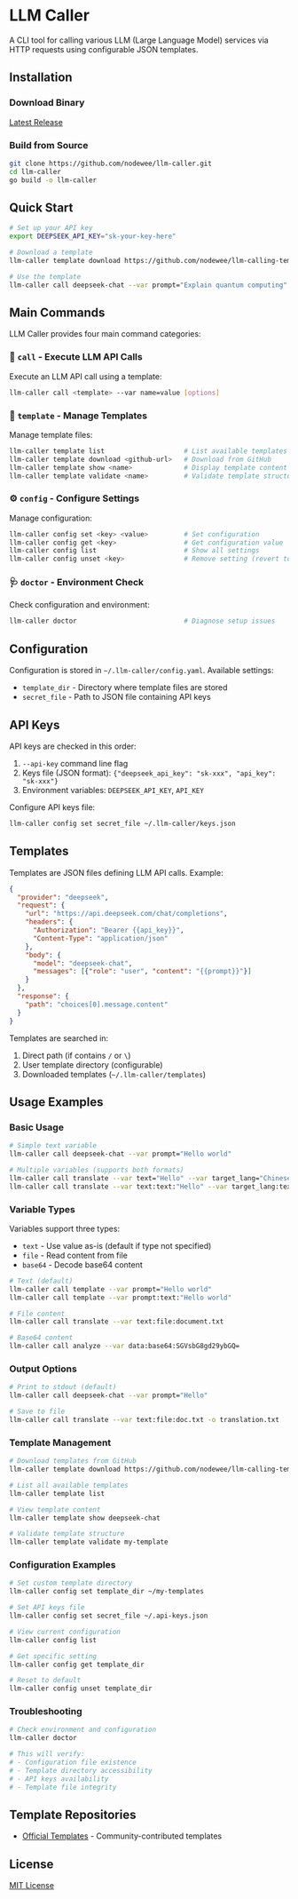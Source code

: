 # LLM Caller

A CLI tool for calling various LLM (Large Language Model) services via HTTP requests using configurable JSON templates.

## Installation

### Download Binary

[Latest Release](https://github.com/nodewee/llm-caller/releases/latest)

### Build from Source
```bash
git clone https://github.com/nodewee/llm-caller.git
cd llm-caller
go build -o llm-caller
```

## Quick Start

```bash
# Set up your API key
export DEEPSEEK_API_KEY="sk-your-key-here"

# Download a template
llm-caller template download https://github.com/nodewee/llm-calling-templates/blob/main/deepseek-chat.json

# Use the template
llm-caller call deepseek-chat --var prompt="Explain quantum computing"
```

## Main Commands

LLM Caller provides four main command categories:

### 🔧 `call` - Execute LLM API Calls
Execute an LLM API call using a template:
```bash
llm-caller call <template> --var name=value [options]
```

### 📝 `template` - Manage Templates  
Manage template files:
```bash
llm-caller template list                    # List available templates
llm-caller template download <github-url>   # Download from GitHub
llm-caller template show <name>             # Display template content
llm-caller template validate <name>         # Validate template structure
```

### ⚙️ `config` - Configure Settings
Manage configuration:
```bash
llm-caller config set <key> <value>         # Set configuration
llm-caller config get <key>                 # Get configuration value
llm-caller config list                      # Show all settings
llm-caller config unset <key>               # Remove setting (revert to default)
```

### 🩺 `doctor` - Environment Check
Check configuration and environment:
```bash
llm-caller doctor                           # Diagnose setup issues
```

## Configuration

Configuration is stored in `~/.llm-caller/config.yaml`. Available settings:

- `template_dir` - Directory where template files are stored
- `secret_file` - Path to JSON file containing API keys

## API Keys

API keys are checked in this order:
1. `--api-key` command line flag
2. Keys file (JSON format): `{"deepseek_api_key": "sk-xxx", "api_key": "sk-xxx"}`
3. Environment variables: `DEEPSEEK_API_KEY`, `API_KEY`

Configure API keys file:
```bash
llm-caller config set secret_file ~/.llm-caller/keys.json
```

## Templates

Templates are JSON files defining LLM API calls. Example:

```json
{
  "provider": "deepseek",
  "request": {
    "url": "https://api.deepseek.com/chat/completions",
    "headers": {
      "Authorization": "Bearer {{api_key}}",
      "Content-Type": "application/json"
    },
    "body": {
      "model": "deepseek-chat",
      "messages": [{"role": "user", "content": "{{prompt}}"}]
    }
  },
  "response": {
    "path": "choices[0].message.content"
  }
}
```

Templates are searched in:
1. Direct path (if contains `/` or `\`)
2. User template directory (configurable)
3. Downloaded templates (`~/.llm-caller/templates`)

## Usage Examples

### Basic Usage
```bash
# Simple text variable
llm-caller call deepseek-chat --var prompt="Hello world"

# Multiple variables (supports both formats)
llm-caller call translate --var text="Hello" --var target_lang="Chinese"
llm-caller call translate --var text:text:"Hello" --var target_lang:text:"Chinese"
```

### Variable Types
Variables support three types:
- `text` - Use value as-is (default if type not specified)
- `file` - Read content from file
- `base64` - Decode base64 content

```bash
# Text (default)
llm-caller call template --var prompt="Hello world"
llm-caller call template --var prompt:text:"Hello world"

# File content
llm-caller call translate --var text:file:document.txt

# Base64 content
llm-caller call analyze --var data:base64:SGVsbG8gd29ybGQ=
```

### Output Options
```bash
# Print to stdout (default)
llm-caller call deepseek-chat --var prompt="Hello"

# Save to file
llm-caller call translate --var text:file:doc.txt -o translation.txt
```

### Template Management
```bash
# Download templates from GitHub
llm-caller template download https://github.com/nodewee/llm-calling-templates/blob/main/deepseek-chat.json

# List all available templates
llm-caller template list

# View template content
llm-caller template show deepseek-chat

# Validate template structure
llm-caller template validate my-template
```

### Configuration Examples
```bash
# Set custom template directory
llm-caller config set template_dir ~/my-templates

# Set API keys file
llm-caller config set secret_file ~/.api-keys.json

# View current configuration
llm-caller config list

# Get specific setting
llm-caller config get template_dir

# Reset to default
llm-caller config unset template_dir
```

### Troubleshooting
```bash
# Check environment and configuration
llm-caller doctor

# This will verify:
# - Configuration file existence
# - Template directory accessibility  
# - API keys availability
# - Template file integrity
```

## Template Repositories

- [Official Templates](https://github.com/nodewee/llm-calling-templates) - Community-contributed templates

## License

[MIT License](LICENSE)